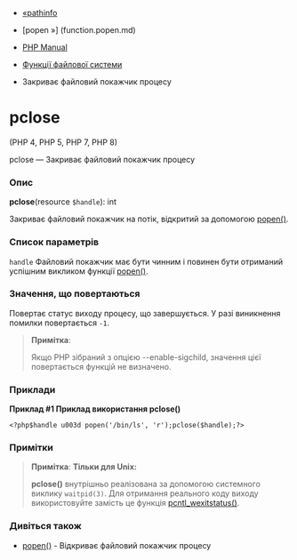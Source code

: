 - [«pathinfo](function.pathinfo.md)
- [popen »] (function.popen.md)

- [PHP Manual](index.md)
- [Функції файлової системи](ref.filesystem.md)
- Закриває файловий покажчик процесу

# pclose

(PHP 4, PHP 5, PHP 7, PHP 8)

pclose — Закриває файловий покажчик процесу

### Опис

**pclose**(resource `$handle`): int

Закриває файловий покажчик на потік, відкритий за допомогою
[popen()](function.popen.md).

### Список параметрів

`handle`
Файловий покажчик має бути чинним і повинен бути отриманий
успішним викликом функції [popen()](function.popen.md).

### Значення, що повертаються

Повертає статус виходу процесу, що завершується. У разі виникнення
помилки повертається `-1`.

> **Примітка**:
>
> Якщо PHP зібраний з опцією --enable-sigchild, значення цієї повертається
> функцій не визначено.

### Приклади

**Приклад #1 Приклад використання **pclose()****

` <?php$handle u003d popen('/bin/ls', 'r');pclose($handle);?> `

### Примітки

> **Примітка**: **Тільки для Unix:**
>
> **pclose()** внутрішньо реалізована за допомогою системного виклику
> `waitpid(3)`. Для отримання реального коду виходу використовуйте замість
> це функція [pcntl_wexitstatus()](function.pcntl-wexitstatus.md).

### Дивіться також

- [popen()](function.popen.md) - Відкриває файловий покажчик
процесу
